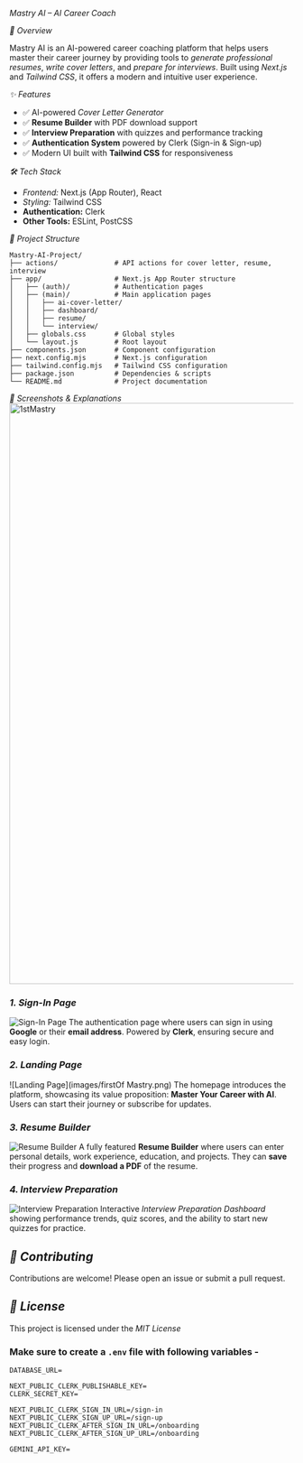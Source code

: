
 *Mastry AI – AI Career Coach*

 *📌 Overview*

Mastry AI is an AI-powered career coaching platform that helps users master their career journey by providing tools to *generate professional resumes*, *write cover letters*, and *prepare for interviews*. Built using *Next.js* and *Tailwind CSS*, it offers a modern and intuitive user experience.


 *✨ Features*

* ✅ AI-powered *Cover Letter Generator*
* ✅ **Resume Builder** with PDF download support
* ✅ **Interview Preparation** with quizzes and performance tracking
* ✅ **Authentication System** powered by Clerk (Sign-in & Sign-up)
* ✅ Modern UI built with **Tailwind CSS** for responsiveness

 *🛠 Tech Stack*

* *Frontend:* Next.js (App Router), React
* *Styling:* Tailwind CSS
* **Authentication:** Clerk
* **Other Tools:** ESLint, PostCSS

 *📂 Project Structure*

```
Mastry-AI-Project/
├── actions/              # API actions for cover letter, resume, interview
├── app/                  # Next.js App Router structure
│   ├── (auth)/           # Authentication pages
│   ├── (main)/           # Main application pages
│   │   ├── ai-cover-letter/
│   │   ├── dashboard/
│   │   ├── resume/
│   │   └── interview/
│   ├── globals.css       # Global styles
│   └── layout.js         # Root layout
├── components.json       # Component configuration
├── next.config.mjs       # Next.js configuration
├── tailwind.config.mjs   # Tailwind CSS configuration
├── package.json          # Dependencies & scripts
└── README.md             # Project documentation
```

 *📸 Screenshots & Explanations*
 <img width="1920" height="1030" alt="1stMastry" src="https://github.com/user-attachments/assets/565e178f-8c83-4fba-ab8d-d1c06713b9a0" />


### *1. Sign-In Page*

![Sign-In Page](images/1stMastry.png)
The authentication page where users can sign in using **Google** or their **email address**. Powered by **Clerk**, ensuring secure and easy login.


### *2. Landing Page*

!\[Landing Page]\(images/firstOf Mastry.png)
The homepage introduces the platform, showcasing its value proposition: **Master Your Career with AI**. Users can start their journey or subscribe for updates.

### *3. Resume Builder*

![Resume Builder](images/thirdMas.png)
A fully featured **Resume Builder** where users can enter personal details, work experience, education, and projects. They can **save** their progress and **download a PDF** of the resume.


### *4. Interview Preparation*

![Interview Preparation](images/fifMas.png)
Interactive *Interview Preparation Dashboard* showing performance trends, quiz scores, and the ability to start new quizzes for practice.

## *🤝 Contributing*

Contributions are welcome! Please open an issue or submit a pull request.

## *📜 License*

This project is licensed under the *MIT License*

### Make sure to create a `.env` file with following variables -

```
DATABASE_URL=

NEXT_PUBLIC_CLERK_PUBLISHABLE_KEY=
CLERK_SECRET_KEY=

NEXT_PUBLIC_CLERK_SIGN_IN_URL=/sign-in
NEXT_PUBLIC_CLERK_SIGN_UP_URL=/sign-up
NEXT_PUBLIC_CLERK_AFTER_SIGN_IN_URL=/onboarding
NEXT_PUBLIC_CLERK_AFTER_SIGN_UP_URL=/onboarding

GEMINI_API_KEY=
```
